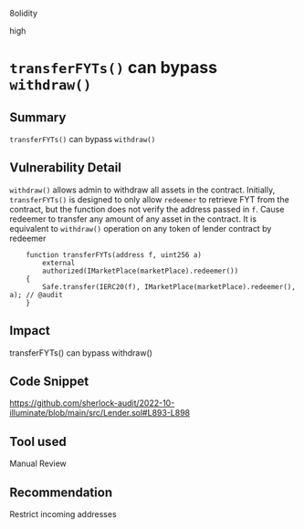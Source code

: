 8olidity

high

# `transferFYTs()` can bypass `withdraw()`

## Summary
`transferFYTs()` can bypass `withdraw()`
## Vulnerability Detail

`withdraw()` allows admin to withdraw all assets in the contract. Initially, `transferFYTs()` is designed to only allow `redeemer` to retrieve FYT from the contract, but the function does not verify the address passed in `f`. Cause redeemer to transfer any amount of any asset in the contract. It is equivalent to `withdraw()` operation on any token of lender contract by redeemer

```solidity
    function transferFYTs(address f, uint256 a)
        external
        authorized(IMarketPlace(marketPlace).redeemer())
    {
        Safe.transfer(IERC20(f), IMarketPlace(marketPlace).redeemer(), a); // @audit 
    }
```


## Impact
transferFYTs() can bypass withdraw()
## Code Snippet
https://github.com/sherlock-audit/2022-10-illuminate/blob/main/src/Lender.sol#L893-L898
## Tool used

Manual Review

## Recommendation
Restrict incoming addresses